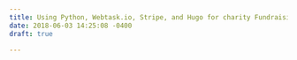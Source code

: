 ```yaml
---
title: Using Python, Webtask.io, Stripe, and Hugo for charity Fundraising pages
date: 2018-06-03 14:25:08 -0400
draft: true

---
```

